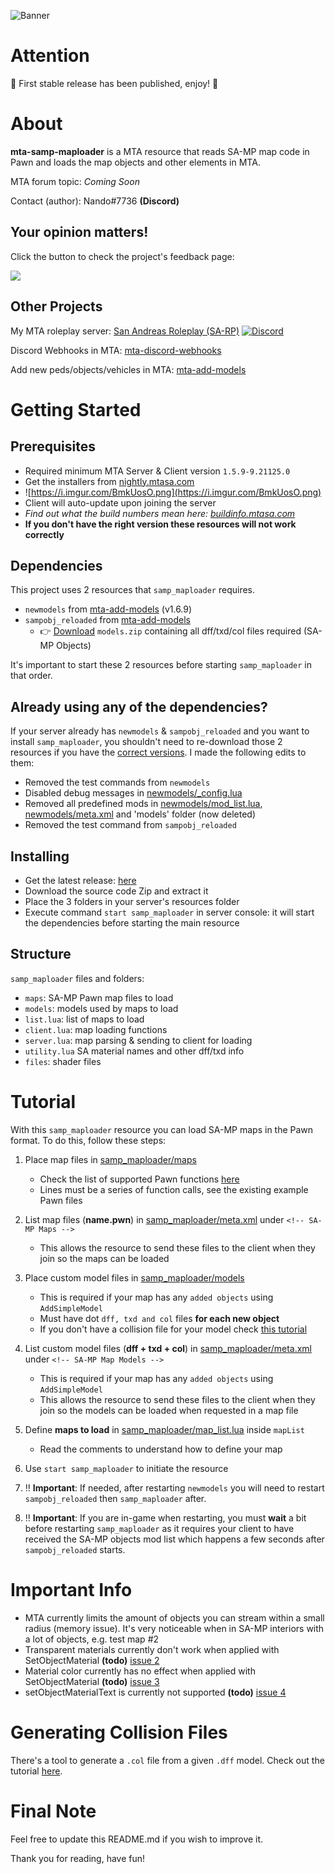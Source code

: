 ![Banner](https://i.imgur.com/gEXuXuB.png)

# Attention

🎉 First stable release has been published, enjoy! 🎉

# About

**mta-samp-maploader** is a MTA resource that reads SA-MP map code in Pawn and loads the map objects and other elements in MTA.

MTA forum topic: *Coming Soon*

Contact (author): Nando#7736 **(Discord)**

## Your opinion matters!

Click the button to check the project's feedback page:

[<img src="https://i.imgur.com/x19GaN1.png?1">](https://github.com/Fernando-A-Rocha/mta-samp-maploader/issues/1)


## Other Projects

My MTA roleplay server: [San Andreas Roleplay (SA-RP)](https://forum.mtasa.com/topic/128625-rp-san-andreas-roleplay-english/) [![Discord](https://img.shields.io/discord/777891185359323146?label=discord&logo=discord)](https://sa-roleplay.net/discord)

Discord Webhooks in MTA: [mta-discord-webhooks](https://github.com/Fernando-A-Rocha/mta-discord-webhooks)

Add new peds/objects/vehicles in MTA: [mta-add-models](https://github.com/Fernando-A-Rocha/mta-add-models)

# Getting Started

## Prerequisites

- Required minimum MTA Server & Client version `1.5.9-9.21125.0`
- Get the installers from [nightly.mtasa.com](https://nightly.mtasa.com/)
- ![https://i.imgur.com/BmkUosO.png](https://i.imgur.com/BmkUosO.png)
- Client will auto-update upon joining the server
- *Find out what the build numbers mean here: [buildinfo.mtasa.com](https://buildinfo.mtasa.com/)*
- **If you don't have the right version these resources will not work correctly**

## Dependencies

This project uses 2 resources that `samp_maploader` requires.

- `newmodels` from [mta-add-models](https://github.com/Fernando-A-Rocha/mta-add-models) (v1.6.9)
- `sampobj_reloaded` from [mta-add-models](https://github.com/Fernando-A-Rocha/mta-add-models)
  - 👉 [Download](https://github.com/Fernando-A-Rocha/mta-add-models#includes) `models.zip` containing all dff/txd/col files required (SA-MP Objects)

It's important to start these 2 resources before starting `samp_maploader` in that order.

## Already using any of the dependencies?

If your server already has `newmodels` & `sampobj_reloaded` and you want to install `samp_maploader`, you shouldn't need to re-download those 2 resources if you have the [correct versions](#dependencies). I made the following edits to them:
- Removed the test commands from `newmodels`
- Disabled debug messages in [newmodels/_config.lua](/newmodels/_config.lua)
- Removed all predefined mods in [newmodels/mod_list.lua](/newmodels/mod_list.lua), [newmodels/meta.xml](/newmodels/meta.xml) and 'models' folder (now deleted)
- Removed the test command from `sampobj_reloaded`

## Installing

- Get the latest release: [here](https://github.com/Fernando-A-Rocha/mta-samp-maploader/releases/latest)
- Download the source code Zip and extract it
- Place the 3 folders in your server's resources folder
- Execute command `start samp_maploader` in server console: it will start the dependencies before starting the main resource

## Structure

`samp_maploader` files and folders:
- `maps`: SA-MP Pawn map files to load
- `models`: models used by maps to load
- `list.lua`: list of maps to load
- `client.lua`: map loading functions
- `server.lua`: map parsing & sending to client for loading
- `utility.lua` SA material names and other dff/txd info
- `files`: shader files

# Tutorial

With this `samp_maploader` resource you can load SA-MP maps in the Pawn format. To do this, follow these steps:

1. Place map files in [samp_maploader/maps](samp_maploader/maps)
    - Check the list of supported Pawn functions [here](#exported-functions)
    - Lines must be a series of function calls, see the existing example Pawn files

2. List map files (**name.pwn**) in [samp_maploader/meta.xml](samp_maploader/meta.xml) under `<!-- SA-MP Maps -->`
    - This allows the resource to send these files to the client when they join so the maps can be loaded

3. Place custom model files in [samp_maploader/models](samp_maploader/models)
    - This is required if your map has any `added objects` using `AddSimpleModel` 
    - Must have dot `dff, txd and col` files **for each new object**
    - If you don't have a collision file for your model check [this tutorial](TUTORIAL_COL.md)

4. List custom model files (**dff + txd + col**) in [samp_maploader/meta.xml](samp_maploader/meta.xml) under `<!-- SA-MP Map Models -->`
    - This is required if your map has any `added objects` using `AddSimpleModel` 
    - This allows the resource to send these files to the client when they join so the models can be loaded when requested in a map file

5. Define **maps to load** in [samp_maploader/map_list.lua](samp_maploader/map_list.lua) inside `mapList`
    - Read the comments to understand how to define your map

6. Use `start samp_maploader` to initiate the resource

7. ‼️ **Important**: If needed, after restarting `newmodels` you will need to restart `sampobj_reloaded` then `samp_maploader` after.

8. ‼️ **Important**: If you are in-game when restarting, you must **wait** a bit before restarting `samp_maploader` as it requires your client to have received the SA-MP objects mod list which happens a few seconds after `sampobj_reloaded` starts.

# Important Info

- MTA currently limits the amount of objects you can stream within a small radius (memory issue). It's very noticeable when in SA-MP interiors with a lot of objects, e.g. test map #2
- Transparent materials currently don't work when applied with SetObjectMaterial **(todo)** [issue 2](https://github.com/Fernando-A-Rocha/mta-samp-maploader/issues/2)
- Material color currently has no effect when applied with SetObjectMaterial **(todo)** [issue 3](https://github.com/Fernando-A-Rocha/mta-samp-maploader/issues/3)
- setObjectMaterialText is currently not supported **(todo)** [issue 4](https://github.com/Fernando-A-Rocha/mta-samp-maploader/issues/4)

# Generating Collision Files

There's a tool to generate a `.col` file from a given `.dff` model. Check out the tutorial [here](TUTORIAL_COL.md).

# Final Note

Feel free to update this README.md if you wish to improve it.

Thank you for reading, have fun!